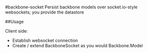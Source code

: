 #backbone-socket
Persist backbone models over socket.io-style websockets; you provide the datastore

##Usage

Client side:
- Establish websocket connection
- Create / extend BackboneSocket as you would Backbone.Model
